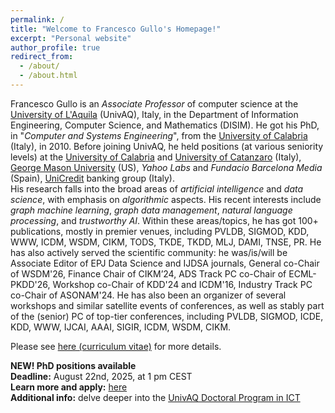 ```yaml
---
permalink: /
title: "Welcome to Francesco Gullo's Homepage!"
excerpt: "Personal website"
author_profile: true
redirect_from: 
  - /about/
  - /about.html
---
```



<!--
Francesco Gullo is a *senior associate researcher* at the [UniCredit](https://www.unicreditgroup.eu/en.html) banking group.
He joined UniCredit in 2015, and, since then, he has been part of departments/units focusing on research and development in the areas of artificial intelligence and data science: the "*R&D*" department first (for 5 years), the "*Applied Research & Innovation*" unit of the "*AI, Data & Analytics ICT*" department then (for 2 years), and the "*Group Data & Intelligence*" department now (since September 2022).
He received his PhD, in "*Computer and Systems Engineering*", from the [University of Calabria](https://www.unical.it)  (Italy), in 2010. 
During his PhD, he was an *intern* at the [George Mason University](https://www2.gmu.edu) (US), and a teaching/research assistant at the University of Catanzaro (Italy).
After his graduation, he was a *postdoc* at the University of Calabria (Italy),  a *postdoc* and a *research scientist* at the *Yahoo Labs* (Spain), and a *research scientist* at the *Fundacio Barcelona Media* (Spain).
<br>
His research falls into the broad areas of *artificial intelligence* and *data science*, with emphasis on *algorithmic* aspects, i.e., on formulating novel problems, theoretically characterizing them, and designing/analyzing algorithms.
His recent interests include *graph machine learning*, *graph data management*, *natural language processing*, and *trustworthy AI*.
He has been practicing both *fundamental research* (~90 publications, mostly in premier venues such as SIGMOD, VLDB, KDD, ICDM, CIKM, EDBT, WSDM, ECML-PKDD, SDM, TODS, TKDE, TKDD, MACH, DAMI, JCSS, TNSE, PR), and *applied research* ($12$-year work experience in industrial-research environments).
<br>
He has also been serving the scientific community: he was/is/will be Finance Chair of CIKM'24, Workshop Chair of ICDM'16, Program co-Chair of [MIDAS workshop](http://midas.portici.enea.it) @ECML-PKDD['16-'23], MultiClust symposium @SDM'14, MultiClust workshop @KDD'13, 3Clust workshop @PAKDD'12), as well as (senior) program-committee member of major conferences, including SIGMOD, KDD, WWW, IJCAI, AAAI, CIKM, SIGIR, ICDM, WSDM, SDM, ECML-PKDD, ECAI, ICWSM.
-->

<!--
Francesco Gullo is an *associate professor* of computer science at the [University of L'Aquila](https://www.univaq.it/en/index.php?&lang_s=en) (Italy), in the Department of Information Engineering, Computer Science, and Mathematics (DISIM).
He received his PhD, in "*Computer and Systems Engineering*", from the [University of Calabria](https://www.unical.it)  (Italy), in 2010. 
During his PhD, he was an *intern* at the [George Mason University](https://www2.gmu.edu) (US), and a teaching/research assistant at the University of Catanzaro (Italy).
After his graduation, he was a *postdoc* at the University of Calabria (Italy),  a *postdoc* and a *research scientist* at the *Yahoo Labs* (Spain), a *research scientist* at the *Fundacio Barcelona Media* (Spain), and a *senior associate researcher* at the [UniCredit](https://www.unicreditgroup.eu/en.html) banking group (Italy).
<br>
His research falls into the broad areas of *artificial intelligence* and *data science*, with emphasis on *algorithmic* aspects.
His recent interests include *graph machine learning*, *graph data management*, *natural language processing*, and *trustworthy AI*.
He is a co-author of 90+ publications, most of them in premier venues such as SIGMOD, VLDB, KDD, WWW, ICDM, CIKM, EDBT, WSDM, ECML-PKDD, SDM, TODS, TKDE, TKDD, MACH, DAMI, JCSS, TNSE, PR.
<br>
He has also been serving the scientific community: he was/is/will be Associate Editor of EPJ Data Science journal, Finance Chair of CIKM'24, Workshop Chair of KDD'24 and ICDM'16, Industry Track Program co-Chair of ASONAM'24, Program co-Chair of [MIDAS workshop](http://midas.portici.enea.it) @ECML-PKDD['16-'24], MultiClust symposium @SDM'14, MultiClust workshop @KDD'13, 3Clust workshop @PAKDD'12), as well as (senior) program-committee member of major conferences, including SIGMOD, KDD, WWW, IJCAI, AAAI, CIKM, SIGIR, ICDM, WSDM, SDM, ECML-PKDD, ECAI, ICWSM.
-->


Francesco Gullo is an *Associate Professor* of computer science at the [University of L'Aquila](https://www.univaq.it/en/index.php?&lang_s=en) (UnivAQ), Italy, in the Department of Information Engineering, Computer Science, and Mathematics (DISIM). 
He got his PhD, in "*Computer and Systems Engineering*", from the [University of Calabria](https://www.unical.it) (Italy), in 2010. Before joining UnivAQ, he held positions (at various seniority levels) at the [University of Calabria](https://www.unical.it) and [University of Catanzaro](https://web.unicz.it) (Italy), [George Mason University](https://www2.gmu.edu) (US), *Yahoo Labs* and *Fundacio Barcelona Media* (Spain), [UniCredit](https://www.unicreditgroup.eu/en.html) banking group (Italy).
<br>
His research falls into the broad areas of *artificial intelligence* and *data science*, with emphasis on *algorithmic* aspects. His recent interests include *graph machine learning*, *graph data management*, *natural language processing*, and *trustworthy AI*. Within these areas/topics, he has got 100+ publications, mostly in premier venues, including PVLDB, SIGMOD, KDD, WWW, ICDM, WSDM, CIKM, TODS, TKDE, TKDD, MLJ, DAMI, TNSE, PR. 
He has also actively served the scientific community: he was/is/will be Associate Editor of EPJ Data Science and IJDSA journals, General co-Chair of WSDM'26, Finance Chair of CIKM’24, ADS Track PC co-Chair of ECML-PKDD'26, Workshop co-Chair of KDD'24 and ICDM'16, Industry Track PC co-Chair of ASONAM'24. He has also been an organizer of several workshops and similar satellite events of conferences, as well as stably part of the (senior) PC of top-tier conferences, including PVLDB, SIGMOD, ICDE, KDD, WWW, IJCAI, AAAI, SIGIR, ICDM, WSDM, CIKM.


Please see <a href="/files/CV_FrancescoGullo.pdf">here (curriculum vitae)</a>  for more details.

**NEW! PhD positions available**<br>
**Deadline:** August 22nd, 2025, at 1 pm CEST<br>
**Learn more and apply:** [here](https://www.univaq.it/en/section.php?id=2296&lang_s=en)<br>
**Additional info:** delve deeper into the [UnivAQ Doctoral Program in ICT](http://phdict.disim.univaq.it/)

<!--
<b>NEW!</b> <a href="https://link.springer.com/book/10.1007/978-3-031-79210-6">Correlation Clustering book</a>
-->








